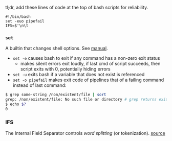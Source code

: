 tl;dr, add these lines of code at the top of bash scripts for reliability.
```
#!/bin/bash
set -euo pipefail
IFS=$'\n\t
```

### `set`
A builtin that changes shell options. See [manual](https://www.gnu.org/software/bash/manual/html_node/The-Set-Builtin.html).
- `set -e` causes bash to exit if any command has a non-zero exit status
  - makes silent errors exit loudly, if last cmd of script succeeds, then script exits with 0, potentially hiding errors
- `set -u` exits bash if a variable that does not exist is referenced
- `set -o pipefail` makes exit code of pipelines that of a failing command instead of last command:
```bash
$ grep some-string /non/existent/file | sort
grep: /non/existent/file: No such file or directory # grep returns exit 2, sort has nothing to sort, returns exit 0
$ echo $?
0
``` 

### IFS
The Internal Field Separator controls *word splitting* (or tokenization). 
[source](http://redsymbol.net/articles/unofficial-bash-strict-mode/)
